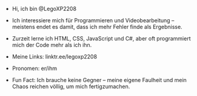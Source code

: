 - Hi, ich bin @LegoXP2208
  
- Ich interessiere mich für Programmieren und Videobearbeitung – meistens endet es damit, dass ich mehr Fehler finde als Ergebnisse.
  
- Zurzeit lerne ich HTML, CSS, JavaScript und C#, aber oft programmiert mich der Code mehr als ich ihn.
  
- Meine Links: linktr.ee/legoxp2208
  
- Pronomen: er/ihm
  
- Fun Fact: Ich brauche keine Gegner – meine eigene Faulheit und mein Chaos reichen völlig, um mich fertigzumachen.
